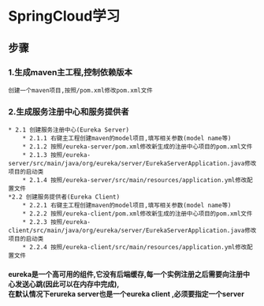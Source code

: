 # SpringCloud学习

## 步骤
### 1.生成maven主工程,控制依赖版本
	创建一个maven项目,按照/pom.xml修改pom.xml文件
### 2.生成服务注册中心和服务提供者
	* 2.1 创建服务注册中心(Eureka Server)
		* 2.1.1	右键主工程创建maven的model项目,填写相关参数(model name等)
		* 2.1.2	按照/eureka-server/pom.xml修改新生成的注册中心项目的pom.xml文件
		* 2.1.3	按照/eureka-server/src/main/java/org/eureka/server/EurekaServerApplication.java修改项目的启动类
		* 2.1.4	按照/eureka-server/src/main/resources/application.yml修改配置文件
	*2.2 创建服务提供者(Eureka Client)
		* 2.2.1	右键主工程创建maven的model项目,填写相关参数(model name等)
		* 2.2.2	按照/eureka-client/pom.xml修改新生成的注册中心项目的pom.xml文件
		* 2.2.3	按照/eureka-client/src/main/java/org/eureka/server/EurekaServerApplication.java修改项目的启动类
		* 2.2.4	按照/eureka-client/src/main/resources/application.yml修改配置文件
#### eureka是一个高可用的组件,它没有后端缓存,每一个实例注册之后需要向注册中心发送心跳(因此可以在内存中完成),<br>在默认情况下erureka server也是一个eureka client ,必须要指定一个server

